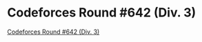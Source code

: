 <h1>Codeforces Round #642 (Div. 3)</h1>

[Codeforces Round #642 (Div. 3)](https://codeforces.com/contest/1353)

